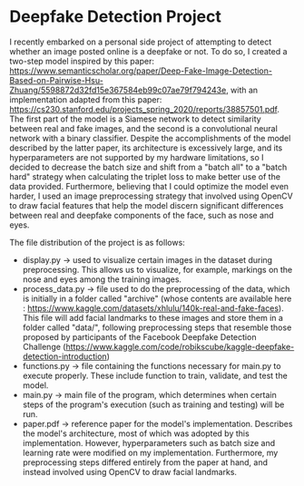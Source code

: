 # Deepfake Detection Project
I recently embarked on a personal side project of attempting to detect whether an image posted online is a deepfake or not. To do so, I created a two-step model inspired by this paper: https://www.semanticscholar.org/paper/Deep-Fake-Image-Detection-Based-on-Pairwise-Hsu-Zhuang/5598872d32fd15e367584eb99c07ae79f794243e, with an implementation adapted from this paper: https://cs230.stanford.edu/projects_spring_2020/reports/38857501.pdf. The first part of the model is a Siamese network to detect similarity between real and fake images, and the second is a convolutional neural network with a binary classifier. Despite the accomplishments of the model described by the latter paper, its architecture is excessively large, and its hyperparameters are not supported by my hardware limitations, so I decided to decrease the batch size and shift from a "batch all" to a "batch hard" strategy when calculating the triplet loss to make better use of the data provided. Furthermore, believing that I could optimize the model even harder, I used an image preprocessing strategy that involved using OpenCV to draw facial features that help the model discern significant differences between real and deepfake components of the face, such as nose and eyes.

The file distribution of the project is as follows:
* display.py &rarr; used to visualize certain images in the dataset during preprocessing. This allows us to visualize, for example, markings on the nose and eyes among the training images.
* process_data.py &rarr; file used to do the preprocessing of the data, which is initially in a folder called "archive" (whose contents are available here : https://www.kaggle.com/datasets/xhlulu/140k-real-and-fake-faces). This file will add facial landmarks to these images and store them in a folder called "data/", following preprocessing steps that resemble those proposed by participants of the Facebook Deepfake Detection Challenge (https://www.kaggle.com/code/robikscube/kaggle-deepfake-detection-introduction)
* functions.py &rarr; file containing the functions necessary for main.py to execute properly. These include function to train, validate, and test the model.
* main.py &rarr; main file of the program, which determines when certain steps of the program's execution (such as training and testing) will be run.
* paper.pdf &rarr; reference paper for the model's implementation. Describes the model's architecture, most of which was adopted by this implementation. However, hyperparameters such as batch size and learning rate were modified on my implementation. Furthermore, my preprocessing steps differed entirely from the paper at hand, and instead involved using OpenCV to draw facial landmarks. 
